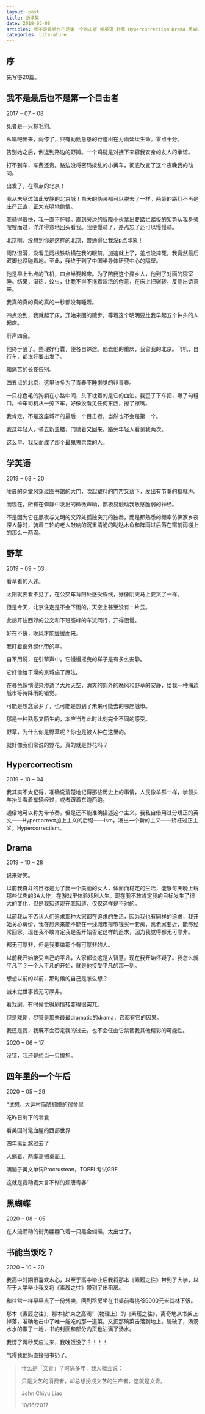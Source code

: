 ```yaml
---
layout: post
title: 断续集
date: 2018-05-08
articles: 我不是最后也不是第一个目击者 学英语 野草 Hypercorrectism Drama 黑蝴蝶 书能当饭吃？四年里的一个午后
categories: Literature
---
```


## 序

先写够20篇。

## 我不是最后也不是第一个目击者

$2017-07-08$

死者是一只棕毛狗。

从唱吧出来，雨停了，只有勤勤恳恳的行道树在为雨延续生命。零点十分。

告别她之后，倒退到路边的野摊。一个鸡腿是对接下来容我安身的友人的承诺。

打不到车，车费还贵。路边没将密码拨乱的小黄车，彻底改变了这个夜晚我的动向。

出发了，在零点的北京！

我从未见过如此安静的北京城！白天的伪装都可以脱去了一样。两旁的路灯不再是庄严正直，正大光明地偷情。

我骑得很快，我一直不怀疑。直到旁边的智障小伙拿出要踏烂踏板的架势从我身旁嗖嗖而过，洋洋得意地回头看我。我便慢骑了，差点忘了还可以慢慢骑。

北京啊，没想到你是这样的北京，普通得让我没p点印象！

雨路湿滑，没看见两根铁轨横在我的眼前，加速就上了，差点没摔死，我竟然最后双脚也没碰着地。至此，我终于到了中国半导体研究中心的隔壁。

他是早上七点的飞机，四点半要起床。为了陪我这个异乡人，他到了对面的寝室睡。结果，湿热，蚊虫，让我不得不拖着浓浓的倦意，在床上把辗转，反侧出诗意来。

我真的真的真的真的一秒都没有睡着。

四点没到，我就起了床，开始来回的踱步，等着这个明明要比我早起五个钟头的人起床。

鼾声四合。

他终于醒了。整理好行囊，便各自殊途。他去他的重庆，我留我的北京。飞机，自行车，都说好要出发了。

和痛苦的长夜告别。

四五点的北京，这里许多为了青春不睡懒觉的非青春。

一只棕色毛的狗躺在小路中间，头下枕着的是它的血泊。我歪了下车把，爆了句粗口。卡车司机从一旁下车，好像没看见任何东西，擦了擦嘴。

我肯定，不是这座城市的最后一个目击者，当然也不会是第一个。

我这年轻人，骑去新主楼，门锁着又回来。路旁年轻人看见我两次。

这么早，我反而成了那个最鬼鬼祟祟的人。

## 学英语

$2019-03-20$

凌晨的穿堂风穿过图书馆的大门，吹起塑料的门帘又落下，发出有节奏的框框声。

而现在，所有在僻静中发出的微微声响，都极易触动我敏感脆弱的神经。

不是因为它在黑夜与光明的交界处孤独突兀的独奏，而是那熟悉的频率仿佛家乡夜深人静时，骑着三轮的老人敲响的沉重清脆的哒哒木鱼和阵雨过后落在窗前雨棚上的那么一两滴。

## 野草

$2019-09-03$

看草看的入迷。

太阳就要看不见了，在公交车背阳处感受昏线，好像阴天马上要哭了一样。

但是今天，北京注定是不会下雨的，天空上甚至没有一片云。

此趟开往西郊的公交和下班高峰的车流同行，开得很慢。

好在不快，晚风才能缓缓而来。

我盯着窗外绿化带的草。

自不用说，在引擎声中，它慢慢摇曳的样子是有多么安静。

它好像给干燥的京城施了魔法。

在暮色悄悄浸染渗透了大片天空，清爽的郊外的晚风和野草的安静，给我一种海边城市等待降雨的错觉。

可能是想念家乡了，也可能是想到了未来可能去的哪座城市。

那是一种熟悉又陌生的，本应当与此时此刻完全不同的感受。

野草，为什么你是野草呢？你也是被人种在这里的。

就好像我们常说的野花，真的就是野花吗？

## Hypercorrectism

$2019-10-04$

我其实不太记得，准确说清楚地记得那些历史上的事情，人民像羊群一样，学领头羊抬头看着车辆经过，或者跟着东跑西跑。

通俗地可以称为带节奏，但是还不能准确描述这个主义。我私自借用过分矫正的英文——Hypercorrect加上主义的后缀——ism，凑出一个新的主义——矫枉过正主义，Hypercorrectism。

## Drama

$2019-10-28$

说来好笑。

以前我奋斗的目标是为了娶一个美丽的女人，体面而稳定的生活，能够每天晚上玩那些优秀的3A大作，在游戏里体验戏剧人生。现在我不敢肯定我的目标发生了很大的变化，但是我知道现在我知道，仅仅这样是不对的。

以前我从不否认人们追求那种大家都在追求的生活，因为我也有同样的追求，我开始关心房价，我在想未来能不能在一线城市攒够钱买一套房，离老家要近，能够经常回家。现在我不敢肯定我是否开始否定这样的追求，因为我觉得都无可厚非。

都无可厚非，但是我要做那个有可厚非的人。

以前我开始接受自己的平凡，大家都说这是大智慧。现在我开始怀疑了。我怎么就平凡了？一个人平凡的开始，就是他接受平凡的那一刻。

想想以前的以前，那时候的自己是怎么想？

诚未觉世事皆无可厚非。

看戏剧，有时候觉得剧情转变得很突兀。

但是戏剧，尽管是那些最最dramatic的drama，它都有它的因果。

我还是我，我既不会否定我的过去，也不会任由它禁锢我其他精彩的可能性。

$2020-06-17$

没错，我还是想当一只懒狗。

## 四年里的一个午后

$2020-05-29$

“试想，大运村简陋拥挤的宿舍里

吃昨日剩下的零食

看美国时髦血腥的西部世界

四年离乱熬过去了

人躺着，两脚高搁桌面上

满脑子英文单词Procrustean，TOEFL考试GRE

这就是我动辄大言不惭的颓唐青春”

## 黑蝴蝶

$2020-08-05$

在人流涌动的街角翩翩飞着一只黑金蝴蝶，太出世了。

## 书能当饭吃？

$2020-10-20$

我高中时期很喜欢木心，以至于高中毕业后我将那本《素履之往》带到了大学，以至于大学毕业我又将《素履之往》带到了出租房。

和往常一样早早点了一份外卖，回到租房坐在书桌前看挑爷9000元米其林下饭。

那本《素履之往》，那本被“束之高阁”（物理上）的《素履之往》，离奇地从书架上掉落，准确地击中了唯一能吃的那一道菜，又把那碗菜击落到地上。碗破了，汤汤水水的撒了一地，书的封面和部分内页也沾满了汤水。

我愣了两秒反应过来，我晚饭没了？！！！

气得我他妈直接把书扔了。

>什么是「文青」？时隔多年，我大概会说：
>
>只是文艺的消费者，却总想扮成文艺的生产者，这就是文青。
>
>John Chiyu Liao
>
>10/16/2017



